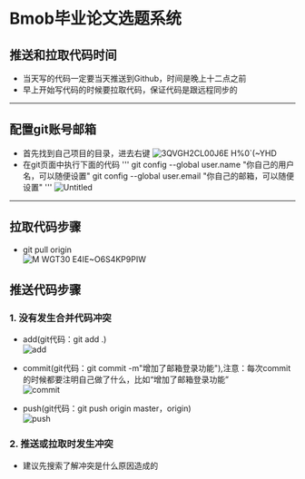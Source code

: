 # Bmob毕业论文选题系统
## 推送和拉取代码时间
* 当天写的代码一定要当天推送到Github，时间是晚上十二点之前
* 早上开始写代码的时候要拉取代码，保证代码是跟远程同步的
***
## 配置git账号邮箱

* 首先找到自己项目的目录，进去右键
![3QVGH2CL00J6E H%0`(~YHD](https://user-images.githubusercontent.com/72325667/176997234-c3e84d39-5961-4036-96d0-686b46c2baf6.png)
* 在git页面中执行下面的代码
'''
git config --global user.name "你自己的用户名，可以随便设置"
git config --global user.email "你自己的邮箱，可以随便设置"
'''
![Untitled](https://user-images.githubusercontent.com/72325667/176995723-ee0970c1-c38c-4c20-82dc-d2ac42c0afde.png)
***
## 拉取代码步骤
* git pull origin</br>
![M WGT30 E4IE~O6S4KP9PIW](https://user-images.githubusercontent.com/72325667/176995772-1fdadf20-4cc8-41f9-8b6a-7ce09d508fc5.png)

## 推送代码步骤
### 1. 没有发生合并代码冲突
* add(git代码：git add .)</br>
![add](https://user-images.githubusercontent.com/72325667/176986255-09262d6c-f22d-44a7-9233-1286c17628d7.png)

* commit(git代码：git commit -m"增加了邮箱登录功能"),注意：每次commit的时候都要注明自己做了什么，比如“增加了邮箱登录功能”</br>
![commit](https://user-images.githubusercontent.com/72325667/176986294-9104c596-2e15-4727-8a17-1cb65f512ac5.png)

* push(git代码：git push origin master，origin)</br>
![push](https://user-images.githubusercontent.com/72325667/176986302-96139519-479c-45d4-bae0-1b4272cb380e.png)

### 2. 推送或拉取时发生冲突
 * 建议先搜索了解冲突是什么原因造成的
 
 
